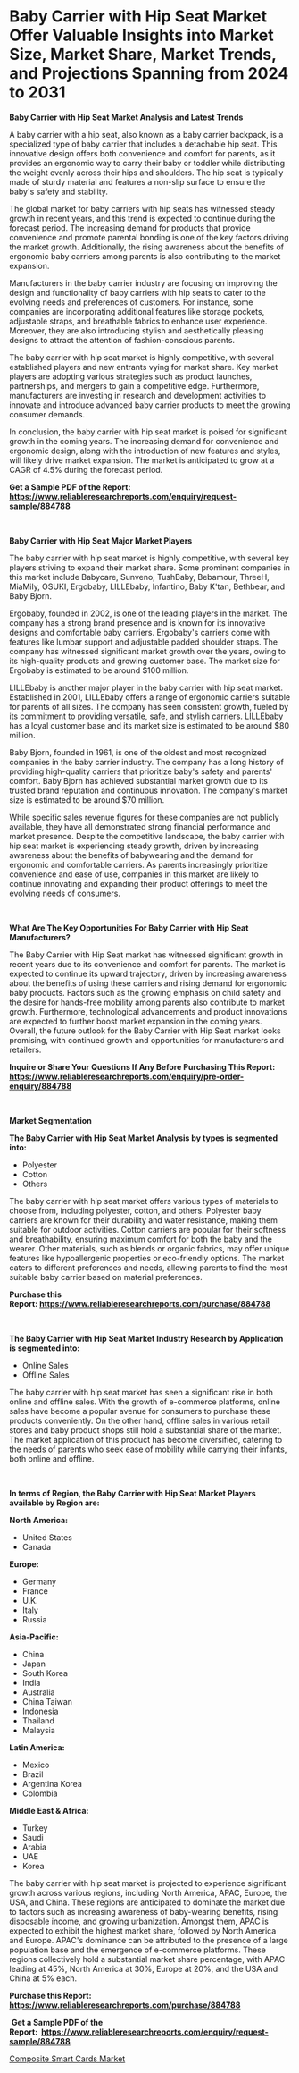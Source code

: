 <p><h1>Baby Carrier with Hip Seat Market Offer Valuable Insights into Market Size, Market Share, Market Trends, and Projections Spanning from 2024 to 2031</h1></p><p><strong>Baby Carrier with Hip Seat Market Analysis and Latest Trends</strong></p>
<p><p>A baby carrier with a hip seat, also known as a baby carrier backpack, is a specialized type of baby carrier that includes a detachable hip seat. This innovative design offers both convenience and comfort for parents, as it provides an ergonomic way to carry their baby or toddler while distributing the weight evenly across their hips and shoulders. The hip seat is typically made of sturdy material and features a non-slip surface to ensure the baby's safety and stability.</p><p>The global market for baby carriers with hip seats has witnessed steady growth in recent years, and this trend is expected to continue during the forecast period. The increasing demand for products that provide convenience and promote parental bonding is one of the key factors driving the market growth. Additionally, the rising awareness about the benefits of ergonomic baby carriers among parents is also contributing to the market expansion.</p><p>Manufacturers in the baby carrier industry are focusing on improving the design and functionality of baby carriers with hip seats to cater to the evolving needs and preferences of customers. For instance, some companies are incorporating additional features like storage pockets, adjustable straps, and breathable fabrics to enhance user experience. Moreover, they are also introducing stylish and aesthetically pleasing designs to attract the attention of fashion-conscious parents.</p><p>The baby carrier with hip seat market is highly competitive, with several established players and new entrants vying for market share. Key market players are adopting various strategies such as product launches, partnerships, and mergers to gain a competitive edge. Furthermore, manufacturers are investing in research and development activities to innovate and introduce advanced baby carrier products to meet the growing consumer demands.</p><p>In conclusion, the baby carrier with hip seat market is poised for significant growth in the coming years. The increasing demand for convenience and ergonomic design, along with the introduction of new features and styles, will likely drive market expansion. The market is anticipated to grow at a CAGR of 4.5% during the forecast period.</p></p>
<p><strong>Get a Sample PDF of the Report:&nbsp; <a href="https://www.reliableresearchreports.com/enquiry/request-sample/884788">https://www.reliableresearchreports.com/enquiry/request-sample/884788</a></strong></p>
<p>&nbsp;</p>
<p><strong>Baby Carrier with Hip Seat Major Market Players</strong></p>
<p><p>The baby carrier with hip seat market is highly competitive, with several key players striving to expand their market share. Some prominent companies in this market include Babycare, Sunveno, TushBaby, Bebamour, ThreeH, MiaMily, OSUKI, Ergobaby, LILLEbaby, Infantino, Baby K'tan, Bethbear, and Baby Bjorn.</p><p>Ergobaby, founded in 2002, is one of the leading players in the market. The company has a strong brand presence and is known for its innovative designs and comfortable baby carriers. Ergobaby's carriers come with features like lumbar support and adjustable padded shoulder straps. The company has witnessed significant market growth over the years, owing to its high-quality products and growing customer base. The market size for Ergobaby is estimated to be around $100 million.</p><p>LILLEbaby is another major player in the baby carrier with hip seat market. Established in 2001, LILLEbaby offers a range of ergonomic carriers suitable for parents of all sizes. The company has seen consistent growth, fueled by its commitment to providing versatile, safe, and stylish carriers. LILLEbaby has a loyal customer base and its market size is estimated to be around $80 million.</p><p>Baby Bjorn, founded in 1961, is one of the oldest and most recognized companies in the baby carrier industry. The company has a long history of providing high-quality carriers that prioritize baby's safety and parents' comfort. Baby Bjorn has achieved substantial market growth due to its trusted brand reputation and continuous innovation. The company's market size is estimated to be around $70 million.</p><p>While specific sales revenue figures for these companies are not publicly available, they have all demonstrated strong financial performance and market presence. Despite the competitive landscape, the baby carrier with hip seat market is experiencing steady growth, driven by increasing awareness about the benefits of babywearing and the demand for ergonomic and comfortable carriers. As parents increasingly prioritize convenience and ease of use, companies in this market are likely to continue innovating and expanding their product offerings to meet the evolving needs of consumers.</p></p>
<p>&nbsp;</p>
<p><strong>What Are The Key Opportunities For Baby Carrier with Hip Seat Manufacturers?</strong></p>
<p><p>The Baby Carrier with Hip Seat market has witnessed significant growth in recent years due to its convenience and comfort for parents. The market is expected to continue its upward trajectory, driven by increasing awareness about the benefits of using these carriers and rising demand for ergonomic baby products. Factors such as the growing emphasis on child safety and the desire for hands-free mobility among parents also contribute to market growth. Furthermore, technological advancements and product innovations are expected to further boost market expansion in the coming years. Overall, the future outlook for the Baby Carrier with Hip Seat market looks promising, with continued growth and opportunities for manufacturers and retailers.</p></p>
<p><strong>Inquire or Share Your Questions If Any Before Purchasing This Report: <a href="https://www.reliableresearchreports.com/enquiry/pre-order-enquiry/884788">https://www.reliableresearchreports.com/enquiry/pre-order-enquiry/884788</a></strong></p>
<p>&nbsp;</p>
<p><strong>Market Segmentation</strong></p>
<p><strong>The Baby Carrier with Hip Seat Market Analysis by types is segmented into:</strong></p>
<p><ul><li>Polyester</li><li>Cotton</li><li>Others</li></ul></p>
<p><p>The baby carrier with hip seat market offers various types of materials to choose from, including polyester, cotton, and others. Polyester baby carriers are known for their durability and water resistance, making them suitable for outdoor activities. Cotton carriers are popular for their softness and breathability, ensuring maximum comfort for both the baby and the wearer. Other materials, such as blends or organic fabrics, may offer unique features like hypoallergenic properties or eco-friendly options. The market caters to different preferences and needs, allowing parents to find the most suitable baby carrier based on material preferences.</p></p>
<p><strong>Purchase this Report:&nbsp;<a href="https://www.reliableresearchreports.com/purchase/884788">https://www.reliableresearchreports.com/purchase/884788</a></strong></p>
<p>&nbsp;</p>
<p><strong>The Baby Carrier with Hip Seat Market Industry Research by Application is segmented into:</strong></p>
<p><ul><li>Online Sales</li><li>Offline Sales</li></ul></p>
<p><p>The baby carrier with hip seat market has seen a significant rise in both online and offline sales. With the growth of e-commerce platforms, online sales have become a popular avenue for consumers to purchase these products conveniently. On the other hand, offline sales in various retail stores and baby product shops still hold a substantial share of the market. The market application of this product has become diversified, catering to the needs of parents who seek ease of mobility while carrying their infants, both online and offline.</p></p>
<p>&nbsp;</p>
<p><strong>In terms of Region, the Baby Carrier with Hip Seat Market Players available by Region are:</strong></p>
<p>
    <p> <strong> North America: </strong>
        <ul>
            <li>United States</li>
            <li>Canada</li>
        </ul>
        </p> 
    <p> <strong> Europe: </strong>
        <ul>
            <li>Germany</li>
            <li>France</li>
            <li>U.K.</li>
            <li>Italy</li>
            <li>Russia</li>
        </ul>
        </p> 
    <p> <strong> Asia-Pacific: </strong>
        <ul>
            <li>China</li>
            <li>Japan</li>
            <li>South Korea</li>
            <li>India</li>
            <li>Australia</li>
            <li>China Taiwan</li>
            <li>Indonesia</li>
            <li>Thailand</li>
            <li>Malaysia</li>
        </ul>
        </p> 
    <p> <strong> Latin America: </strong>
        <ul>
            <li>Mexico</li>
            <li>Brazil</li>
            <li>Argentina Korea</li>
            <li>Colombia</li>
        </ul>
        </p> 
    <p> <strong> Middle East & Africa: </strong>
        <ul>
            <li>Turkey</li>
            <li>Saudi</li>
            <li>Arabia</li>
            <li>UAE</li>
            <li>Korea</li>
        </ul>
    </p>
    </p>
<p><p>The baby carrier with hip seat market is projected to experience significant growth across various regions, including North America, APAC, Europe, the USA, and China. These regions are anticipated to dominate the market due to factors such as increasing awareness of baby-wearing benefits, rising disposable income, and growing urbanization. Amongst them, APAC is expected to exhibit the highest market share, followed by North America and Europe. APAC's dominance can be attributed to the presence of a large population base and the emergence of e-commerce platforms. These regions collectively hold a substantial market share percentage, with APAC leading at 45%, North America at 30%, Europe at 20%, and the USA and China at 5% each.</p></p>
<p><strong>Purchase this Report: <a href="https://www.reliableresearchreports.com/purchase/884788">https://www.reliableresearchreports.com/purchase/884788</a></strong></p>
<p>&nbsp;<strong>Get a Sample PDF of the Report:&nbsp;&nbsp;<a href="https://www.reliableresearchreports.com/enquiry/request-sample/884788">https://www.reliableresearchreports.com/enquiry/request-sample/884788</a></strong></p>
<p><strong></strong></p>
<p><p><a href="https://github.com/lababdou/Market-Research-Report-List-1/blob/main/composite-smart-cards-market.md">Composite Smart Cards Market</a></p></p>